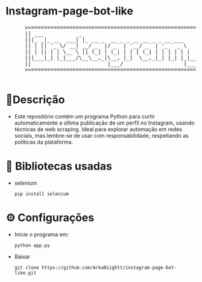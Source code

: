 # Instagram-page-bot-like
  <div align="center">
    <pre>
      >>======================================================================<<
      || ___           _                                      ____        _   ||
      |||_ _|_ __  ___| |_ __ _  __ _ _ __ __ _ _ __ ___     | __ )  ___ | |_ ||
      || | || '_ \/ __| __/ _` |/ _` | '__/ _` | '_ ` _ \    |  _ \ / _ \| __|||
      || | || | | \__ \ || (_| | (_| | | | (_| | | | | | |   | |_) | (_) | |_ ||
      |||___|_| |_|___/\__\__,_|\__, |_|  \__,_|_| |_| |_|___|____/ \___/ \__|||
      ||                        |___/                   |_____|               ||
      >>======================================================================<<
    </pre>
  </div>
        
# 🧾Descrição 
+ Este repositório contém um programa Python para curtir automaticamente a última publicação de um perfil no Instagram, usando técnicas de web scraping. Ideal para explorar automação em redes sociais, mas lembre-se de usar com responsabilidade, respeitando as políticas da plataforma.


# 📖 Bibliotecas usadas
+ selenium

  ```
  pip install selenium
  ```
# ⚙️ Configurações

+ Inicie o programa em:

    ```
    python app.py
    ```
+ Baixar

    ```
    git clone https://github.com/ArkaNiightt/instagram-page-bot-like.git
    ```
